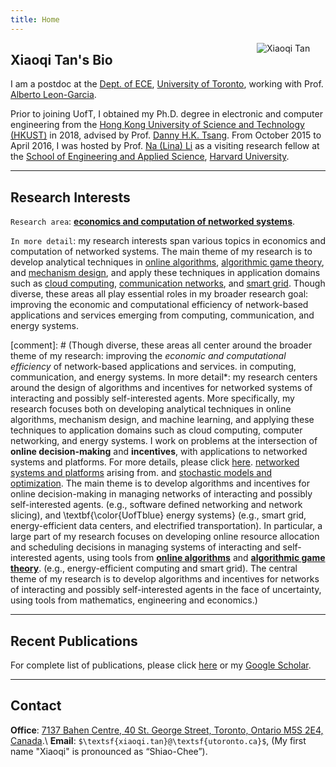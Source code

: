 ```yaml
---
title: Home
---
```


[<img src="/img/xiaoqi.png" style="max-width:13%;min-width:110px;float:right" alt="Xiaoqi Tan" />](https://xiaoqitan.org)

## Xiaoqi Tan's Bio

I am a postdoc at the [Dept. of ECE](https://www.ece.utoronto.ca), [University of Toronto](https://utoronto.ca), working with Prof. [Alberto Leon-Garcia](https://www.nal.utoronto.ca/).  

Prior to joining UofT, I obtained my Ph.D. degree in electronic and computer engineering from the [Hong Kong University of Science and Technology (HKUST)](https://www.ust.hk/) in 2018, advised by Prof. [Danny H.K. Tsang](https://eetsang.home.ece.ust.hk/). From October 2015 to April 2016, I was hosted by Prof. [Na (Lina) Li](https://nali.seas.harvard.edu/) as a visiting research fellow at the [School of Engineering and Applied Science](https://www.seas.harvard.edu/), [Harvard University](https://harvard.edu).


---
## Research Interests
`Research area`: [**economics and computation of networked systems**](/research/).

`In more detail`: my research interests span various topics in economics and computation of networked systems.  The main theme of my research is to develop analytical techniques in [online algorithms](/research/#OA), [algorithmic game theory](/research/#AGT), and [mechanism design](/research/#ML), and apply these techniques in application domains such as [cloud computing](/research/#computing), [communication networks](/research/#communication), and [smart grid](/research/#energy). Though diverse, these areas all play essential roles in my broader research goal: improving the economic and computational efficiency of  network-based applications and services emerging from computing, communication, and energy systems.


[comment]: # (Though diverse, these areas all center around the broader theme of my research: improving the _economic and computational efficiency_ of network-based applications and services. in computing, communication, and energy systems. In more detail*: my research centers around the design of algorithms and incentives for networked systems of interacting and possibly self-interested agents. More specifically, my research focuses both on developing analytical techniques in online algorithms, mechanism design, and machine learning, and applying these techniques to  application domains such as cloud computing, computer networking, and energy systems. I work on problems at the intersection of **online decision-making** and **incentives**, with applications to networked systems and platforms. For more details, please click [here](/research). [networked systems and platforms](/research/#research_overview) arising from. and [stochastic models and optimization](/research/#stochastic_models). The main theme is to develop algorithms and incentives for online decision-making in managing networks of interacting and possibly self-interested agents. (e.g., software defined networking and network slicing), and \textbf{\color{UofTblue} energy systems} (e.g., smart grid, energy-efficient data centers, and electrified transportation). In particular, a large part of my research focuses on developing online resource allocation and scheduling decisions in managing systems of interacting and self-interested agents, using tools from [**online algorithms**](/research/#online_algorithms) and [**algorithmic game theory**](/research/#mechanism_design). (e.g., energy-efficient computing and smart grid). The central theme of my research is to develop algorithms and incentives for networks of interacting and possibly self-interested agents in the face of uncertainty, using tools from mathematics, engineering and economics.)

---
## Recent Publications


<ul class=circle>
    <script>
        var i;
        for (i = 0; i < papers_journal.length; i++) {
            if (papers_journal[i].highlight.search("yes") >= 0) {
                document.write("<li class=paper>");
                printPaper(papers_journal[i], "yes");
                document.write("</li>");
            }
        }
    </script>
</ul>

For complete list of publications, please click [here](/publications) or my [Google Scholar](https://scholar.google.com/citations?user=drR_WcAAAAAJ&hl=en/).


---
## <a id="contact"></a> Contact
 
**Office**: [7137 Bahen Centre, 40 St. George Street, Toronto, Ontario M5S 2E4, Canada](https://goo.gl/maps/vfCbo1zuws5Wspzu8).\\
**Email**: `$\textsf{xiaoqi.tan}@\textsf{utoronto.ca}$`, (My first name "Xiaoqi" is pronounced as “Shiao-Chee”).

